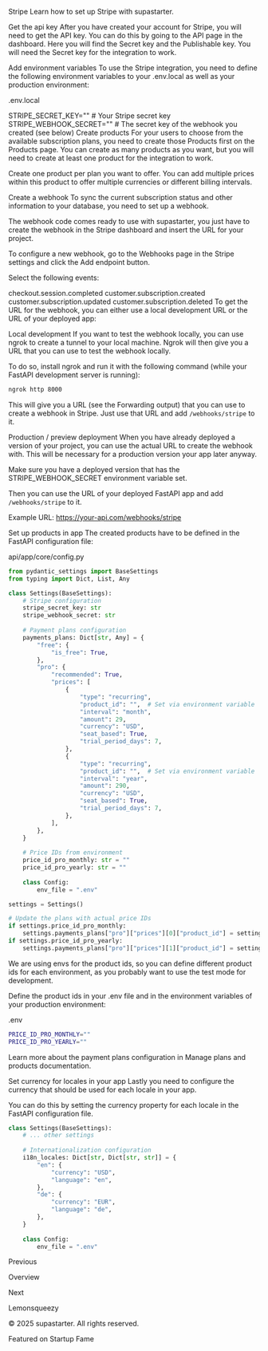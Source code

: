 Stripe
Learn how to set up Stripe with supastarter.

Get the api key
After you have created your account for Stripe, you will need to get the API key. You can do this by going to the API page in the dashboard. Here you will find the Secret key and the Publishable key. You will need the Secret key for the integration to work.

Add environment variables
To use the Stripe integration, you need to define the following environment variables to your .env.local as well as your production environment:

.env.local

STRIPE_SECRET_KEY="" # Your Stripe secret key
STRIPE_WEBHOOK_SECRET="" # The secret key of the webhook you created (see below)
Create products
For your users to choose from the available subscription plans, you need to create those Products first on the Products page. You can create as many products as you want, but you will need to create at least one product for the integration to work.

Create one product per plan you want to offer. You can add multiple prices within this product to offer multiple currencies or different billing intervals.



Create a webhook
To sync the current subscription status and other information to your database, you need to set up a webhook.

The webhook code comes ready to use with supastarter, you just have to create the webhook in the Stripe dashboard and insert the URL for your project.

To configure a new webhook, go to the Webhooks page in the Stripe settings and click the Add endpoint button.



Select the following events:

checkout.session.completed
customer.subscription.created
customer.subscription.updated
customer.subscription.deleted
To get the URL for the webhook, you can either use a local development URL or the URL of your deployed app:

Local development
If you want to test the webhook locally, you can use ngrok to create a tunnel to your local machine. Ngrok will then give you a URL that you can use to test the webhook locally.

To do so, install ngrok and run it with the following command (while your FastAPI development server is running):

```bash
ngrok http 8000
```

This will give you a URL (see the Forwarding output) that you can use to create a webhook in Stripe. Just use that URL and add `/webhooks/stripe` to it.

Production / preview deployment
When you have already deployed a version of your project, you can use the actual URL to create the webhook with. This will be necessary for a production version your app later anyway.

Make sure you have a deployed version that has the STRIPE_WEBHOOK_SECRET environment variable set.

Then you can use the URL of your deployed FastAPI app and add `/webhooks/stripe` to it.

Example URL: https://your-api.com/webhooks/stripe

Set up products in app
The created products have to be defined in the FastAPI configuration file:

api/app/core/config.py

```python
from pydantic_settings import BaseSettings
from typing import Dict, List, Any

class Settings(BaseSettings):
    # Stripe configuration
    stripe_secret_key: str
    stripe_webhook_secret: str
    
    # Payment plans configuration
    payments_plans: Dict[str, Any] = {
        "free": {
            "is_free": True,
        },
        "pro": {
            "recommended": True,
            "prices": [
                {
                    "type": "recurring",
                    "product_id": "",  # Set via environment variable
                    "interval": "month",
                    "amount": 29,
                    "currency": "USD",
                    "seat_based": True,
                    "trial_period_days": 7,
                },
                {
                    "type": "recurring",
                    "product_id": "",  # Set via environment variable  
                    "interval": "year",
                    "amount": 290,
                    "currency": "USD",
                    "seat_based": True,
                    "trial_period_days": 7,
                },
            ],
        },
    }
    
    # Price IDs from environment
    price_id_pro_monthly: str = ""
    price_id_pro_yearly: str = ""
    
    class Config:
        env_file = ".env"

settings = Settings()

# Update the plans with actual price IDs
if settings.price_id_pro_monthly:
    settings.payments_plans["pro"]["prices"][0]["product_id"] = settings.price_id_pro_monthly
if settings.price_id_pro_yearly:
    settings.payments_plans["pro"]["prices"][1]["product_id"] = settings.price_id_pro_yearly
```
We are using envs for the product ids, so you can define different product ids for each environment, as you probably want to use the test mode for development.

Define the product ids in your .env file and in the environment variables of your production environment:

.env

```bash
PRICE_ID_PRO_MONTHLY=""
PRICE_ID_PRO_YEARLY=""
```
Learn more about the payment plans configuration in Manage plans and products documentation.

Set currency for locales in your app
Lastly you need to configure the currency that should be used for each locale in your app.

You can do this by setting the currency property for each locale in the FastAPI configuration file.

```python
class Settings(BaseSettings):
    # ... other settings
    
    # Internationalization configuration
    i18n_locales: Dict[str, Dict[str, str]] = {
        "en": {
            "currency": "USD",
            "language": "en",
        },
        "de": {
            "currency": "EUR", 
            "language": "de",
        },
    }
    
    class Config:
        env_file = ".env"
```
Previous

Overview

Next

Lemonsqueezy

© 2025 supastarter. All rights reserved.

Featured on Startup Fame




